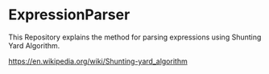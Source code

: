 # ExpressionParser

This Repository explains the method for parsing expressions using Shunting Yard Algorithm.


https://en.wikipedia.org/wiki/Shunting-yard_algorithm

